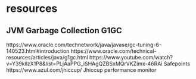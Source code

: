 # resources

<h2>
JVM Garbage Collection G1GC
</h2>
</h3>
https://www.oracle.com/technetwork/java/javase/gc-tuning-6-140523.html#introduction
https://www.oracle.com/technical-resources/articles/java/g1gc.html
https://www.youtube.com/watch?v=Y39kllzX1P8&list=PLjAaPPG_iSHAgQZBSxMQrVKZimx-46RAi  Safepoints
https://www.azul.com/jhiccup/  Jhiccup performance monitor
</h3>

